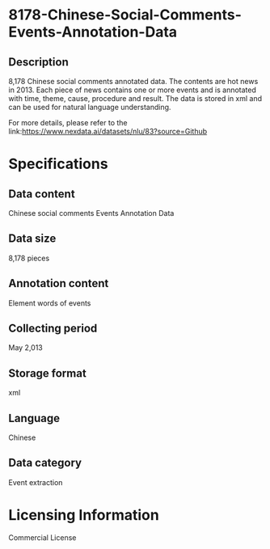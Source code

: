# 8178-Chinese-Social-Comments-Events-Annotation-Data

## Description
8,178 Chinese social comments annotated data. The contents are hot news in 2013. Each piece of news contains one or more events and is annotated with time, theme, cause, procedure and result. The data is stored in xml and can be used for natural language understanding.

For more details, please refer to the link:https://www.nexdata.ai/datasets/nlu/83?source=Github


# Specifications
## Data content
Chinese social comments Events Annotation Data

## Data size
8,178 pieces

## Annotation content
Element words of events

## Collecting period
May 2,013

## Storage format
xml

## Language
Chinese

## Data category
Event extraction
# Licensing Information
Commercial License
